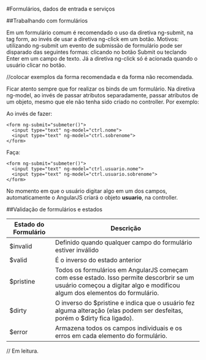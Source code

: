 #Formulários, dados de entrada e serviços

##Trabalhando com formulários

Em um formulário comum é recomendado o uso da diretiva ng-submit, na tag
form, ao invés de usar a diretiva ng-click em um botão. Motivos:
utilizando ng-submit um evento de submissão de formulário pode ser
disparado das seguintes formas: clicando no botão Submit ou teclando
Enter em um campo de texto. Já a diretiva ng-click só é acionada quando
o usuário clicar no botão.

//colocar exemplos da forma recomendada e da forma não recomendada.

Ficar atento sempre que for realizar os binds de um formulário. Na
diretiva ng-model, ao invés de passar atributos separadamente, passar
atributos de um objeto, mesmo que ele não tenha sido criado no
controller. Por exemplo:

Ao invés de fazer: 

```
<form ng-submit="submeter()">
  <input type="text" ng-model="ctrl.nome">
  <input type="text" ng-model="ctrl.sobrenome"> 
</form>
``` 

Faça:
```
<form ng-submit="submeter()">
  <input type="text" ng-model="ctrl.usuario.nome">
  <input type="text" ng-model="ctrl.usuario.sobrenome"> 
</form> 
```

No momento em que o usuário digitar algo em um dos campos,
automaticamente o AngularJS criará o objeto **usuario**, na
controller.

##Validação de formulários e estados

Estado do Formulário | Descrição
-------------------- | -------------------------------------
$invalid | Definido quando qualquer campo do formulário estiver inválido
$valid | É o inverso do estado anterior
$pristine | Todos os formulários em AngularJS começam com esse estado. Isso permite descorbrir se um usuário começou a digitar algo e modificou algum dos elementos do formulário.
$dirty | O inverso do $pristine e indica que o usuário fez alguma alteração (elas podem ser desfeitas, porém o $dirty fica ligado).
$error | Armazena todos os campos individuais e os erros em cada elemento do formulário.

// Em leitura.
